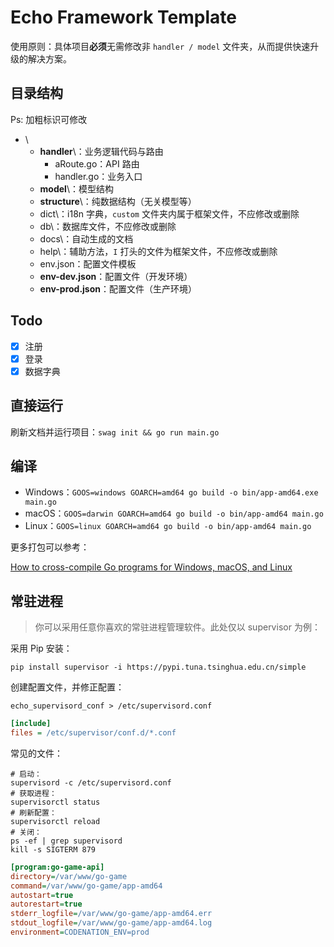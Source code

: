 # Echo Framework Template

使用原则：具体项目**必须**无需修改非 `handler / model` 文件夹，从而提供快速升级的解决方案。

## 目录结构

Ps: 加粗标识可修改

- \
  - **handler**\：业务逻辑代码与路由
    - aRoute.go：API 路由
    - handler.go：业务入口
  - **model**\：模型结构
  - **structure**\：纯数据结构（无关模型等）
  - dict\：i18n 字典，`custom` 文件夹内属于框架文件，不应修改或删除
  - db\：数据库文件，不应修改或删除
  - docs\：自动生成的文档
  - help\：辅助方法，`I` 打头的文件为框架文件，不应修改或删除
  - env.json：配置文件模板
  - **env-dev.json**：配置文件（开发环境）
  - **env-prod.json**：配置文件（生产环境）

## Todo

- [x] 注册
- [x] 登录
- [x] 数据字典

## 直接运行

刷新文档并运行项目：`swag init && go run main.go`

## 编译

- Windows：`GOOS=windows GOARCH=amd64 go build -o bin/app-amd64.exe main.go`
- macOS：`GOOS=darwin GOARCH=amd64 go build -o bin/app-amd64 main.go`
- Linux：`GOOS=linux GOARCH=amd64 go build -o bin/app-amd64 main.go`

更多打包可以参考：

[How to cross-compile Go programs for Windows, macOS, and Linux](https://freshman.tech/snippets/go/cross-compile-go-programs/)

## 常驻进程

> 你可以采用任意你喜欢的常驻进程管理软件。此处仅以 supervisor 为例：

采用 Pip 安装：

`pip install supervisor -i https://pypi.tuna.tsinghua.edu.cn/simple`

创建配置文件，并修正配置：

`echo_supervisord_conf > /etc/supervisord.conf`

```ini
[include]
files = /etc/supervisor/conf.d/*.conf
```

常见的文件：

```shell
# 启动：
supervisord -c /etc/supervisord.conf
# 获取进程：
supervisorctl status
# 刷新配置：
supervisorctl reload
# 关闭：
ps -ef | grep supervisord
kill -s SIGTERM 879
```

```ini
[program:go-game-api]
directory=/var/www/go-game
command=/var/www/go-game/app-amd64
autostart=true
autorestart=true
stderr_logfile=/var/www/go-game/app-amd64.err
stdout_logfile=/var/www/go-game/app-amd64.log
environment=CODENATION_ENV=prod
```
